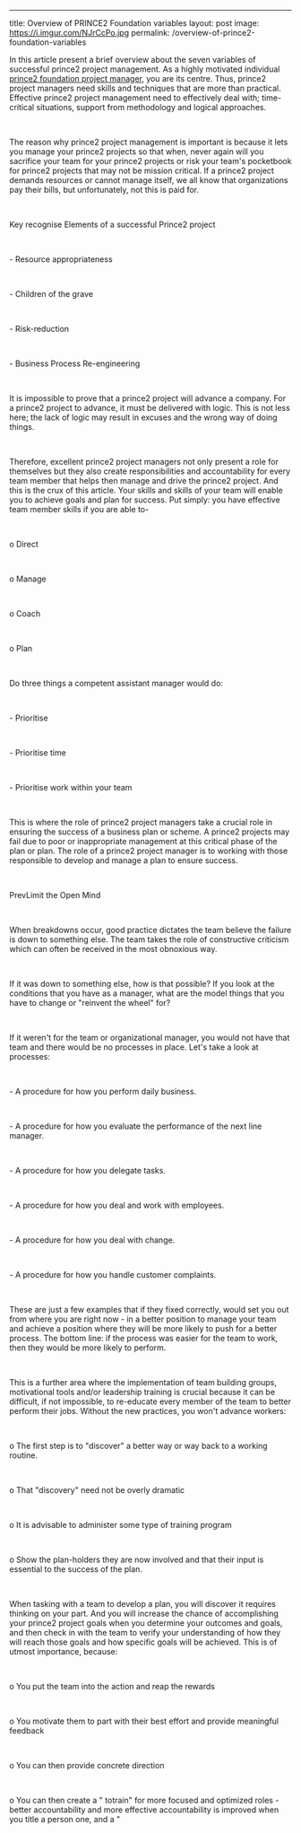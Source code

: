 ---
title: Overview of PRINCE2 Foundation variables
layout: post
image: https://i.imgur.com/NJrCcPo.jpg
permalink: /overview-of-prince2-foundation-variables

<p>In this article present a brief overview about the seven variables of successful prince2 project management. As a highly motivated individual <a href="https://www.knowledgetreetraining.com/courses/prince2-training/prince2-foundation-training-course">prince2 foundation project manager</a>, you are its centre. Thus, prince2 project managers need skills and techniques that are more than practical. Effective prince2 project management need to effectively deal with; time-critical situations, support from methodology and logical approaches.</p> <p>&nbsp;</p> <p>The reason why prince2 project management is important is because it lets you manage your prince2 projects so that when, never again will you sacrifice your team for your prince2 projects or risk your team's pocketbook for prince2 projects that may not be mission critical. If a prince2 project demands resources or cannot manage itself, we all know that organizations pay their bills, but unfortunately, not this is paid for.</p> <p>&nbsp;</p> <p>Key recognise Elements of a successful Prince2 project</p> <p>&nbsp;</p> <p>- Resource appropriateness</p> <p>&nbsp;</p> <p>- Children of the grave</p> <p>&nbsp;</p> <p>- Risk-reduction</p> <p>&nbsp;</p> <p>- Business Process Re-engineering</p> <p>&nbsp;</p> <p>It is impossible to prove that a prince2 project will advance a company. For a prince2 project to advance, it must be delivered with logic. This is not less here; the lack of logic may result in excuses and the wrong way of doing things.</p> <p>&nbsp;</p> <p>Therefore, excellent prince2 project managers not only present a role for themselves but they also create responsibilities and accountability for every team member that helps then manage and drive the prince2 project. And this is the crux of this article. Your skills and skills of your team will enable you to achieve goals and plan for success. Put simply: you have effective team member skills if you are able to-</p> <p>&nbsp;</p> <p>o Direct</p> <p>&nbsp;</p> <p>o Manage</p> <p>&nbsp;</p> <p>o Coach</p> <p>&nbsp;</p> <p>o Plan</p> <p>&nbsp;</p> <p>Do three things a competent assistant manager would do:</p> <p>&nbsp;</p> <p>- Prioritise</p> <p>&nbsp;</p> <p>- Prioritise time</p> <p>&nbsp;</p> <p>- Prioritise work within your team</p> <p>&nbsp;</p> <p>This is where the role of prince2 project managers take a crucial role in ensuring the success of a business plan or scheme. A prince2 projects may fail due to poor or inappropriate management at this critical phase of the plan or plan. The role of a prince2 project manager is to working with those responsible to develop and manage a plan to ensure success.</p> <p>&nbsp;</p> <p>PrevLimit the Open Mind</p> <p>&nbsp;</p> <p>When breakdowns occur, good practice dictates the team believe the failure is down to something else. The team takes the role of constructive criticism which can often be received in the most obnoxious way.</p> <p>&nbsp;</p> <p>If it was down to something else, how is that possible? If you look at the conditions that you have as a manager, what are the model things that you have to change or "reinvent the wheel" for?</p> <p>&nbsp;</p> <p>If it weren't for the team or organizational manager, you would not have that team and there would be no processes in place. Let's take a look at processes:</p> <p>&nbsp;</p> <p>- A procedure for how you perform daily business.</p> <p>&nbsp;</p> <p>- A procedure for how you evaluate the performance of the next line manager.</p> <p>&nbsp;</p> <p>- A procedure for how you delegate tasks.</p> <p>&nbsp;</p> <p>- A procedure for how you deal and work with employees.</p> <p>&nbsp;</p> <p>- A procedure for how you deal with change.</p> <p>&nbsp;</p> <p>- A procedure for how you handle customer complaints.</p> <p>&nbsp;</p> <p>These are just a few examples that if they fixed correctly, would set you out from where you are right now - in a better position to manage your team and achieve a position where they will be more likely to push for a better process. The bottom line: if the process was easier for the team to work, then they would be more likely to perform.</p> <p>&nbsp;</p> <p>This is a further area where the implementation of team building groups, motivational tools and/or leadership training is crucial because it can be difficult, if not impossible, to re-educate every member of the team to better perform their jobs. Without the new practices, you won't advance workers:</p> <p>&nbsp;</p> <p>o The first step is to "discover" a better way or way back to a working routine.</p> <p>&nbsp;</p> <p>o That "discovery" need not be overly dramatic</p> <p>&nbsp;</p> <p>o It is advisable to administer some type of training program</p> <p>&nbsp;</p> <p>o Show the plan-holders they are now involved and that their input is essential to the success of the plan.</p> <p>&nbsp;</p> <p>When tasking with a team to develop a plan, you will discover it requires thinking on your part. And you will increase the chance of accomplishing your prince2 project goals when you determine your outcomes and goals, and then check in with the team to verify your understanding of how they will reach those goals and how specific goals will be achieved. This is of utmost importance, because:</p> <p>&nbsp;</p> <p>o You put the team into the action and reap the rewards</p> <p>&nbsp;</p> <p>o You motivate them to part with their best effort and provide meaningful feedback</p> <p>&nbsp;</p> <p>o You can then provide concrete direction</p> <p>&nbsp;</p> <p>o You can then create a " totrain" for more focused and optimized roles - better accountability and more effective accountability is improved when you title a person one, and a "</p>
